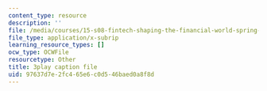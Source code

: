 ```yaml
---
content_type: resource
description: ''
file: /media/courses/15-s08-fintech-shaping-the-financial-world-spring-2020/97637d7e2fc465e6c0d546baed0a8f8d_90JWoR9MfYU.srt
file_type: application/x-subrip
learning_resource_types: []
ocw_type: OCWFile
resourcetype: Other
title: 3play caption file
uid: 97637d7e-2fc4-65e6-c0d5-46baed0a8f8d
---
```

